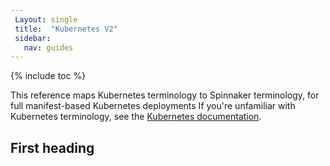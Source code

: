 ```yaml
---
 Layout: single
 title:  "Kubernetes V2"
 sidebar:
   nav: guides
---
```

 
 {% include toc %}
 
This reference maps Kubernetes terminology to Spinnaker terminology, for full manifest-based Kubernetes deployments
If you're unfamiliar with Kubernetes terminology, see the [Kubernetes documentation](https://kubernetes.io/docs/home/). 
 ## First heading
